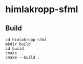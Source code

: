 
# himlakropp-sfml

## Build

    cd himlakropp-sfml
    mkdir build
    cd build
    cmake ..
    cmake --build .

